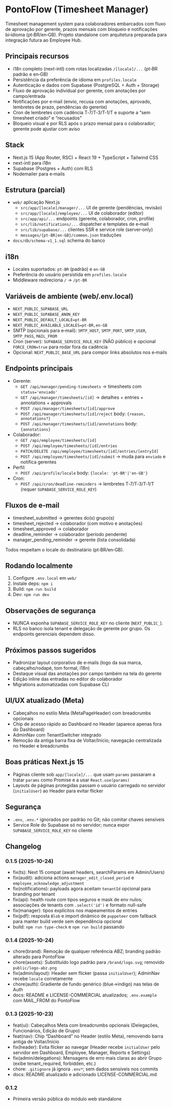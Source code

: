 # PontoFlow (Timesheet Manager)

Timesheet management system para colaboradores embarcados com fluxo de aprovação por gerente, prazos mensais com bloqueio e notificações bi‑idioma (pt‑BR/en‑GB). Projeto standalone com arquitetura preparada para integração futura ao Employee Hub.

## Principais recursos
- i18n completo (next-intl) com rotas localizadas `/[locale]/...` (pt‑BR padrão e en‑GB)
- Persistência da preferência de idioma em `profiles.locale`
- Autenticação e dados com Supabase (PostgreSQL + Auth + Storage)
- Fluxo de aprovação individual por gerente, com anotações por campo/entrada
- Notificações por e‑mail (envio, recusa com anotações, aprovado, lembretes de prazo, pendências do gerente)
- Cron de lembretes com cadência T‑7/T‑3/T‑1/T e suporte a “sem timesheet criado” e “recusados”
- Bloqueio visual e por RLS após o prazo mensal para o colaborador; gerente pode ajustar com aviso

## Stack
- Next.js 15 (App Router, RSC) + React 19 + TypeScript + Tailwind CSS
- next-intl para i18n
- Supabase (Postgres + Auth) com RLS
- Nodemailer para e‑mails

## Estrutura (parcial)
- `web/` aplicação Next.js
  - `src/app/[locale]/manager/...` UI de gerente (pendências, revisão)
  - `src/app/[locale]/employee/...` UI de colaborador (editor)
  - `src/app/api/...` endpoints (gerente, colaborador, cron, profile)
  - `src/lib/notifications/...` dispatcher e templates de e‑mail
  - `src/lib/supabase/...` clientes SSR e service role (server‑only)
  - `messages/{pt-BR|en-GB}/common.json` traduções
- `docs/db/schema-v1_1.sql` schema do banco

## i18n
- Locales suportados: `pt-BR` (padrão) e `en-GB`
- Preferência do usuário persistida em `profiles.locale`
- Middleware redireciona `/` → `/pt-BR`

## Variáveis de ambiente (web/.env.local)
- `NEXT_PUBLIC_SUPABASE_URL`
- `NEXT_PUBLIC_SUPABASE_ANON_KEY`
- `NEXT_PUBLIC_DEFAULT_LOCALE=pt-BR`
- `NEXT_PUBLIC_AVAILABLE_LOCALES=pt-BR,en-GB`
- SMTP (opcionais para e‑mail): `SMTP_HOST`, `SMTP_PORT`, `SMTP_USER`, `SMTP_PASS`, `MAIL_FROM`
- Cron (server): `SUPABASE_SERVICE_ROLE_KEY` (NÃO público) e opcional `FORCE_CRON=true` para rodar fora da cadência
- Opcional: `NEXT_PUBLIC_BASE_URL` para compor links absolutos nos e‑mails

## Endpoints principais
- Gerente:
  - `GET /api/manager/pending-timesheets` → timesheets com `status='enviado'`
  - `GET /api/manager/timesheets/[id]` → detalhes + entries + annotations + approvals
  - `POST /api/manager/timesheets/[id]/approve`
  - `POST /api/manager/timesheets/[id]/reject` body: `{reason, annotations?}`
  - `POST /api/manager/timesheets/[id]/annotations` body: `{annotations}`
- Colaborador:
  - `GET /api/employee/timesheets/[id]`
  - `POST /api/employee/timesheets/[id]/entries`
  - `PATCH/DELETE /api/employee/timesheets/[id]/entries/[entryId]`
  - `POST /api/employee/timesheets/[id]/submit` → muda para `enviado` e notifica gerentes
- Perfil:
  - `POST /api/profile/locale` body: `{locale: 'pt-BR'|'en-GB'}`
- Cron:
  - `POST /api/cron/deadline-reminders` → lembretes T‑7/T‑3/T‑1/T (requer `SUPABASE_SERVICE_ROLE_KEY`)

## Fluxos de e‑mail
- timesheet_submitted → gerentes do(s) grupo(s)
- timesheet_rejected → colaborador (com motivo e anotações)
- timesheet_approved → colaborador
- deadline_reminder → colaborador (período pendente)
- manager_pending_reminder → gerente (lista consolidada)

Todos respeitam o locale do destinatário (pt‑BR/en‑GB).

## Rodando localmente
1. Configure `.env.local` em `web/`
2. Instale deps: `npm i`
3. Build: `npm run build`
4. Dev: `npm run dev`

## Observações de segurança
- NUNCA exponha `SUPABASE_SERVICE_ROLE_KEY` no cliente (`NEXT_PUBLIC_`).
- RLS no banco isola tenant e delegação de gerente por grupo. Os endpoints gerenciais dependem disso.

## Próximos passos sugeridos
- Padronizar layout corporativo de e‑mails (logo da sua marca, cabeçalho/rodapé, tom formal, i18n)
- Destaque visual das anotações por campo também na tela do gerente
- Edição inline das entradas no editor do colaborador
- Migrations automatizadas com Supabase CLI



## UI/UX atualizado (Meta)
- Cabeçalhos no estilo Meta (MetaPageHeader) com breadcrumbs opcionais
- Chip de acesso rápido ao Dashboard no Header (aparece apenas fora do Dashboard)
- AdminNav com TenantSwitcher integrado
- Remoção da antiga barra fixa de Voltar/Início; navegação centralizada no Header e breadcrumbs

## Boas práticas Next.js 15
- Páginas cliente sob `app/[locale]/...` que usam `params` passaram a tratar `params` como Promise e a usar `React.use(params)`
- Layouts de páginas protegidas passam o usuário carregado no servidor (`initialUser`) ao Header para evitar flicker

## Segurança
- `.env`, `.env.*` ignorados por padrão no Git; não comitar chaves sensíveis
- Service Role do Supabase só no servidor; nunca expor `SUPABASE_SERVICE_ROLE_KEY` no cliente

## Changelog


### 0.1.5 (2025-10-24)
- fix(ts): Next 15 compat (await headers, searchParams em Admin/Users)
- fix(audit): adiciona actions `manager_edit_closed_period` e `employee_acknowledge_adjustment`
- fix(notifications): payloads agora aceitam `tenantId` opcional para branding por tenant
- fix(api): health route com tipos seguros e mask de env nulos; associações de tenants com `.select('id')` e formato null-safe
- fix(manager): tipos explícitos nos mapeamentos de entries
- fix(pdf): resposta `Blob` e import dinâmico de `puppeteer` com fallback para manter build verde sem dependência opcional
- build: `npm run type-check` e `npm run build` passando

### 0.1.4 (2025-10-24)
- chore(brand): Remoção de qualquer referência ABZ; branding padrão alterado para PontoFlow
- chore(assets): Substituído logo padrão para `/brand/logo.svg`; removido `public/logo-abz.png`
- fix(admin/layout): Header sem flicker (passa `initialUser`); AdminNav recebe `locale` corretamente
- chore(auth): Gradiente de fundo genérico (blue→indigo) nas telas de Auth
- docs: README e LICENSE-COMMERCIAL atualizados; `.env.example` com MAIL_FROM do PontoFlow

### 0.1.3 (2025-10-23)
- feat(ui): Cabeçalhos Meta com breadcrumbs opcionais (Delegações, Funcionários, Edição de Grupo)
- feat(nav): Chip “Dashboard” no Header (estilo Meta), removendo barra antiga de Voltar/Início
- fix(header): Evita flicker ao navegar (Header recebe `initialUser` pelo servidor em Dashboard, Employee, Manager, Reports e Settings)
- fix(admin/delegations): Mensagens de erro mais claras ao abrir Grupo (exibe tenant_required, forbidden, etc.)
- chore: `.gitignore` já ignora `.env*`; sem dados sensíveis nos commits
- docs: README atualizado e adicionado LICENSE-COMMERCIAL.md

### 0.1.2
- Primeira versão pública do módulo web standalone
